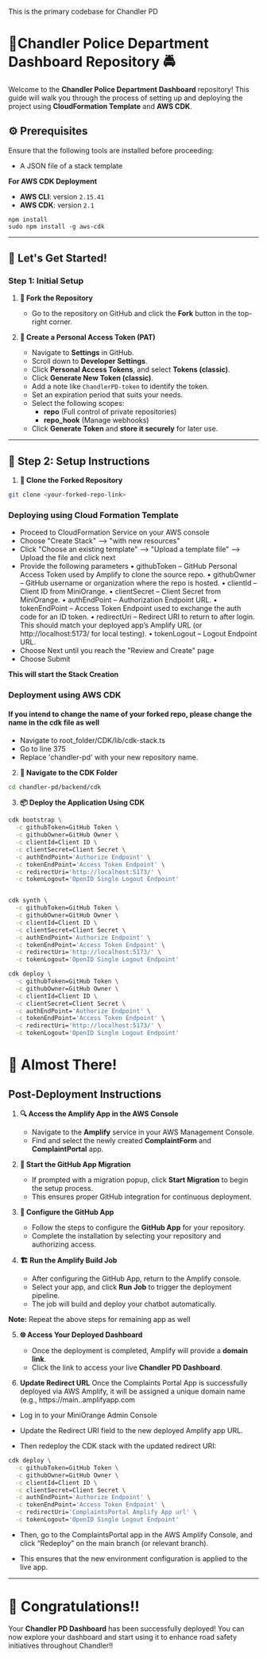 This is the primary codebase for Chandler PD

# 👮Chandler Police Department Dashboard Repository 🚔

Welcome to the **Chandler Police Department Dashboard** repository! This guide will walk you through the process of setting up and deploying the project using **CloudFormation Template** and **AWS CDK**.

## ⚙️ Prerequisites

Ensure that the following tools are installed before proceeding:

- A JSON file of a stack template

**For AWS CDK Deployment**

- **AWS CLI**: version `2.15.41`
- **AWS CDK**: version `2.1`

```
npm install
sudo npm install -g aws-cdk
```

---

## 🚀 Let's Get Started!

### Step 1: Initial Setup

1. **🍴 Fork the Repository**

   - Go to the repository on GitHub and click the **Fork** button in the top-right corner.

2. **🔐 Create a Personal Access Token (PAT)**
   - Navigate to **Settings** in GitHub.
   - Scroll down to **Developer Settings**.
   - Click **Personal Access Tokens**, and select **Tokens (classic)**.
   - Click **Generate New Token (classic)**.
   - Add a note like `ChandlerPD-token` to identify the token.
   - Set an expiration period that suits your needs.
   - Select the following scopes:
     - **repo** (Full control of private repositories)
     - **repo_hook** (Manage webhooks)
   - Click **Generate Token** and **store it securely** for later use.

---

## 🔧 Step 2: Setup Instructions

1. **📂 Clone the Forked Repository**

```bash
git clone <your-forked-repo-link>
```

### Deploying using Cloud Formation Template

- Proceed to CloudFormation Service on your AWS console
- Choose "Create Stack" --> "with new resources"
- Click "Choose an existing template" --> "Upload a template file" --> Upload the file and click next
- Provide the following parameters
	•	githubToken – GitHub Personal Access Token used by Amplify to clone the source repo.
	•	githubOwner – GitHub username or organization where the repo is hosted.
	•	clientId – Client ID from MiniOrange.
	•	clientSecret – Client Secret from MiniOrange.
	•	authEndPoint – Authorization Endpoint URL.
	•	tokenEndPoint – Access Token Endpoint used to exchange the auth code for an ID token.
	•	redirectUri – Redirect URI to return to after login. This should match your deployed app’s Amplify URL (or http://localhost:5173/ for local testing).
	•	tokenLogout – Logout Endpoint URL.
- Choose Next until you reach the "Review and Create" page
- Choose Submit

**This will start the Stack Creation**

### Deployment using AWS CDK

#### If you intend to change the name of your forked repo, please change the name in the cdk file as well

- Navigate to root_folder/CDK/lib/cdk-stack.ts
- Go to line 375
- Replace 'chandler-pd' with your new repository name.

2. **📁 Navigate to the CDK Folder**

```bash
cd chandler-pd/backend/cdk
```

3. **📦 Deploy the Application Using CDK**

```bash
cdk bootstrap \
  -c githubToken=GitHub Token \
  -c githubOwner=GitHub Owner \
  -c clientId=Client ID \
  -c clientSecret=Client Secret \
  -c authEndPoint='Authorize Endpoint' \
  -c tokenEndPoint='Access Token Endpoint' \
  -c redirectUri='http://localhost:5173/' \
  -c tokenLogout='OpenID Single Logout Endpoint'


cdk synth \
  -c githubToken=GitHub Token \
  -c githubOwner=GitHub Owner \
  -c clientId=Client ID \
  -c clientSecret=Client Secret \
  -c authEndPoint='Authorize Endpoint' \
  -c tokenEndPoint='Access Token Endpoint' \
  -c redirectUri='http://localhost:5173/' \
  -c tokenLogout='OpenID Single Logout Endpoint'

cdk deploy \
  -c githubToken=GitHub Token \
  -c githubOwner=GitHub Owner \
  -c clientId=Client ID \
  -c clientSecret=Client Secret \
  -c authEndPoint='Authorize Endpoint' \
  -c tokenEndPoint='Access Token Endpoint' \
  -c redirectUri='http://localhost:5173/' \
  -c tokenLogout='OpenID Single Logout Endpoint'
```

# 🏁 Almost There!

## Post-Deployment Instructions

1. **🔍 Access the Amplify App in the AWS Console**

   - Navigate to the **Amplify** service in your AWS Management Console.
   - Find and select the newly created **ComplaintForm** and **ComplaintPortal** app.

2. **🚀 Start the GitHub App Migration**

   - If prompted with a migration popup, click **Start Migration** to begin the setup process.
   - This ensures proper GitHub integration for continuous deployment.

3. **🔧 Configure the GitHub App**

   - Follow the steps to configure the **GitHub App** for your repository.
   - Complete the installation by selecting your repository and authorizing access.

4. **🏗️ Run the Amplify Build Job**
   - After configuring the GitHub App, return to the Amplify console.
   - Select your app, and click **Run Job** to trigger the deployment pipeline.
   - The job will build and deploy your chatbot automatically.

**Note:** Repeat the above steps for remaining app as well

5. **🌐 Access Your Deployed Dashboard**

   - Once the deployment is completed, Amplify will provide a **domain link**.
   - Click the link to access your live **Chandler PD Dashboard**.

6. **Update Redirect URL**
   Once the Complaints Portal App is successfully deployed via AWS Amplify, it will be assigned a unique domain name (e.g., https://main.<app-id>.amplifyapp.com

- Log in to your MiniOrange Admin Console

- Update the Redirect URI field to the new deployed Amplify app URL.

- Then redeploy the CDK stack with the updated redirect URI:

```bash
cdk deploy \
  -c githubToken=GitHub Token \
  -c githubOwner=GitHub Owner \
  -c clientId=Client ID \
  -c clientSecret=Client Secret \
  -c authEndPoint='Authorize Endpoint' \
  -c tokenEndPoint='Access Token Endpoint' \
  -c redirectUri='ComplaintsPortal Amplify App url' \
  -c tokenLogout='OpenID Single Logout Endpoint'
```

- Then, go to the ComplaintsPortal app in the AWS Amplify Console, and click “Redeploy” on the main branch (or relevant branch).

- This ensures that the new environment configuration is applied to the live app.

---

# 🎉 Congratulations!!

Your **Chandler PD Dashboard** has been successfully deployed! You can now explore your dashboard and start using it to enhance road safety initiatives throughout Chandler!!
